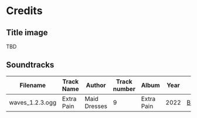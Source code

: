 # Credits

## Title image

TBD

## Soundtracks

| Filename        | Track Name | Author       | Track number | Album | Year | Link | License |
|-----------------|------------|--------------|--------------|------------|------|-----|---------|
| waves_1.2.3.ogg | Extra Pain | Maid Dresses | 9            | Extra Pain | 2022 | [Bandcamp](https://maiddresses.bandcamp.com/track/extra-pain) | [CC BY-NC 3.0](https://creativecommons.org/licenses/by-nc/3.0/) |
